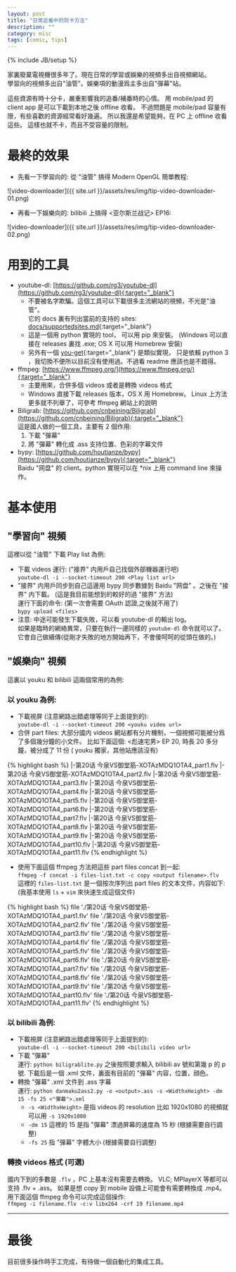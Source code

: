 ```yaml
---
layout: post
title: "日常追番中的防卡方法"
description: ""
category: misc
tags: [comic, tips]
---
```

{% include JB/setup %}

家裏廢棄電視機很多年了。現在日常的學習或娛樂的視頻多出自視頻網站。    
學習向的視頻多出自"油管"。娛樂項的動漫爲主多出自"彈幕"站。

這些資源有時十分卡，嚴重影響我的追番/補番時的心情。
用 mobile/pad 的 client app 是可以下載到本地之後 offline 收看。
不過問題是 mobile/pad 容量有限，有些喜歡的資源經常看好幾遍。
所以我還是希望能夠，在 PC 上 offline 收看這些。
這樣也就不卡，而且不受容量的限制。

# 最終的效果 

- 先看一下學習向的: 從 "油管" 搞得 Modern OpenGL 簡單教程:    

![video-downloader]({{ site.url }}/assets/res/img/tip-video-downloader-01.png)


- 再看一下娛樂向的: bilibili 上搞得 <亚尔斯兰战记> EP16:  

![video-downloader]({{ site.url }}/assets/res/img/tip-video-downloader-02.png)


# 用到的工具

- youtube-dl: [https://github.com/rg3/youtube-dl](https://github.com/rg3/youtube-dl){:target="_blank"}
  - 不要被名字欺騙。這個工具可以下載很多主流網站的視頻，不光是"油管"。   
  它的 docs 裏有列出當前的支持的 sites: [docs/supportedsites.md](https://github.com/rg3/youtube-dl/blob/master/docs/supportedsites.md){:target="_blank"}
  - 這是一個用 python 實現的 tool， 可以用 pip 來安裝。
    (Windows 可以直接在 releases 裏找 .exe; OS X 可以用 Homebrew 安裝)
  - 另外有一個 [you-get](https://github.com/soimort/you-get){:target="_blank"} 是類似實現，
    只是依賴 python 3 ，我切換不便所以目前沒有使用過。不過看 readme 應該也是不錯得。
- ffmpeg: [https://www.ffmpeg.org/](https://www.ffmpeg.org/){:target="_blank"}
  - 主要用來，合併多個 videos 或者是轉換 videos 格式
  - Windows 直接下載 releases 版本，OS X 用 Homebrew。
    Linux 上方法更多就不列舉了，可參考 ffmpeg 網站上的説明
- Biligrab: [https://github.com/cnbeining/Biligrab](https://github.com/cnbeining/Biligrab){:target="_blank"}   
  這是國人做的一個工具，主要有 2 個作用: 
  1. 下載 "彈幕"
  2. 將 "彈幕"  轉化成 .ass 支持位置、色彩的字幕文件
- bypy: [https://github.com/houtianze/bypy](https://github.com/houtianze/bypy){:target="_blank"}   
  Baidu "网盘" 的 client。python 實現可以在 *nix 上用 command line 來操作。

# 基本使用

## "學習向" 視頻
這裡以從 "油管" 下載 Play list 為例:

- 下載 videos 運行: ("接界" 内用戶自己找個外部機器運行吧)    
  `youtube-dl -i --socket-timeout 200 <Play list url>`
- "接界" 内用戶同步到自己這邊用 bypy 同步數據到 Baidu "网盘" 。之後在 "接界" 内下載。
  (這是我目前能想到的較好的過 "接界" 方法)   
  運行下面的命令: (第一次會需要 OAuth 認證,之後就不用了)   
  `bypy upload <files>`
- 注意: 中途可能發生下載失敗，可以看 youtube-dl 的輸出 log。   
  如果是臨時的網絡異常，只要在執行一邊同樣的 `youtube-dl` 命令就可以了。
  它會自己做續傳(從剛才失敗的地方開始再下，不會傻呵呵的從頭在做的。)

## "娛樂向" 視頻
這裏以 youku 和 bilibili 這兩個常用的為例:

### 以 youku 為例: 
- 下載視屏 (注意網路出錯處理等同于上面提到的):     
  `youtube-dl -i --socket-timeout 200 <youku video url>`
- 合併 part files:
  大部分國内 videos 網站都有分片機制，一個視頻可能被分爲了多個幾分鐘的小文件。
  比如下面這個: <彪速宅男> EP 20, 時長 20 多分鐘，被分成了 11 份 ( youku 獨家，其他站應該沒有)

{% highlight bash %}
|-第20话 今泉VS御堂筋-XOTAzMDQ1OTA4_part1.flv
|-第20话 今泉VS御堂筋-XOTAzMDQ1OTA4_part2.flv
|-第20话 今泉VS御堂筋-XOTAzMDQ1OTA4_part3.flv
|-第20话 今泉VS御堂筋-XOTAzMDQ1OTA4_part4.flv
|-第20话 今泉VS御堂筋-XOTAzMDQ1OTA4_part5.flv
|-第20话 今泉VS御堂筋-XOTAzMDQ1OTA4_part6.flv
|-第20话 今泉VS御堂筋-XOTAzMDQ1OTA4_part7.flv
|-第20话 今泉VS御堂筋-XOTAzMDQ1OTA4_part8.flv
|-第20话 今泉VS御堂筋-XOTAzMDQ1OTA4_part9.flv
|-第20话 今泉VS御堂筋-XOTAzMDQ1OTA4_part10.flv
|-第20话 今泉VS御堂筋-XOTAzMDQ1OTA4_part11.flv
{% endhighlight %}

- 使用下面這個 ffmpeg 方法把這些 part files concat 到一起:    
  `ffmpeg -f concat -i files-list.txt -c copy <output filename>.flv`     
  這裡的 `files-list.txt` 是一個按次序列出 part files 的文本文件，内容如下:
  (我基本使用 `ls` + `vim` 來快速生成這個文件)    

{% highlight bash %}
file './第20话 今泉VS御堂筋-XOTAzMDQ1OTA4_part1.flv'
file './第20话 今泉VS御堂筋-XOTAzMDQ1OTA4_part2.flv'
file './第20话 今泉VS御堂筋-XOTAzMDQ1OTA4_part3.flv'
file './第20话 今泉VS御堂筋-XOTAzMDQ1OTA4_part4.flv'
file './第20话 今泉VS御堂筋-XOTAzMDQ1OTA4_part5.flv'
file './第20话 今泉VS御堂筋-XOTAzMDQ1OTA4_part6.flv'
file './第20话 今泉VS御堂筋-XOTAzMDQ1OTA4_part7.flv'
file './第20话 今泉VS御堂筋-XOTAzMDQ1OTA4_part8.flv'
file './第20话 今泉VS御堂筋-XOTAzMDQ1OTA4_part9.flv'
file './第20话 今泉VS御堂筋-XOTAzMDQ1OTA4_part10.flv'
file './第20话 今泉VS御堂筋-XOTAzMDQ1OTA4_part11.flv'
{% endhighlight %}

### 以 bilibili 為例:
- 下載視屏 (注意網路出錯處理等同于上面提到的):     
  `youtube-dl -i --socket-timeout 200 <bilibili video url>`
- 下載 "彈幕"   
  運行: `python biligrablite.py` 之後按照要求輸入 bilibili av 號和第幾 p 的 p 號.
  下載后是一個 .xml 文件，裏面有目前的 "彈幕" 内容，位置，顔色。
- 轉換 "彈幕" .xml 文件到 .ass 字幕   
  運行: `python danmaku2ass2.py -o <output>.ass -s <WidthxHeight> -dm 15 -fs 25 <"彈幕">.xml`
  - `-s <WidthxHeight>` 是指 videos 的 resolution 比如 1920x1080 的視頻就可以用 `-s 1920x1080`
  - `-dm 15` 這裡的 15 是指 "彈幕" 漂過屏幕的速度為 15 秒 (根據需要自行調整)
  - `-fs 25` 指 "彈幕" 字體大小 (根據需要自行調整)

### 轉換 videos 格式 (可選)
國内下到的多數是 `.flv` ，PC 上基本沒有需要去轉換。
VLC; MPlayerX 等都可以支持 .flv + .ass。
如果是想 copy 到 mobile 設備上可能會有需要轉換成 .mp4。   
用下面這個 ffmpeg 命令可以完成這個操作:    
`ffmpeg -i filename.flv -c:v libx264 -crf 19 filename.mp4`

----

# 最後
目前很多操作時手工完成，有待做一個自動化的集成工具。

